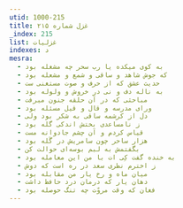 ```yaml
---
utid: 1000-215
title: غزل شماره ۲۱۵
_index: 215
list: غزلیات
indexes: د
mesra:
  - به کوی میکده یا رب سحر چه مشغله بود
  - که جوش شاهد و ساقی و شمع و مشعله بود
  - حدیث عشق که از حرف و صوت مستغنی ست
  - به ناله دف و نی در خروش و ولوله بود
  - مباحثی که در آن حلقه جنون میرفت
  - ورای مدرسه و قال و قیل مسئله بود
  - دل از کرشمه ساقی به شکر بود ولی
  - ز نامساعدی بختش اندکی گله بود
  - قیاس کردم و آن چشم جادوانه مست
  - هزار ساحر چون سامریش در گَله بود
  - بگفتمش به لبم بوسه‌ای حوالت کن
  - به خنده گفت کِی ات با من این معامله بود
  - ز اخترم نظری سعد در ره است که دوش
  - میان ماه و رخ یار من مقابله بود
  - دهان یار که درمان درد حافظ داشت
  - فغان که وقت مروّت چه تنگ حوصله بود
---
```

